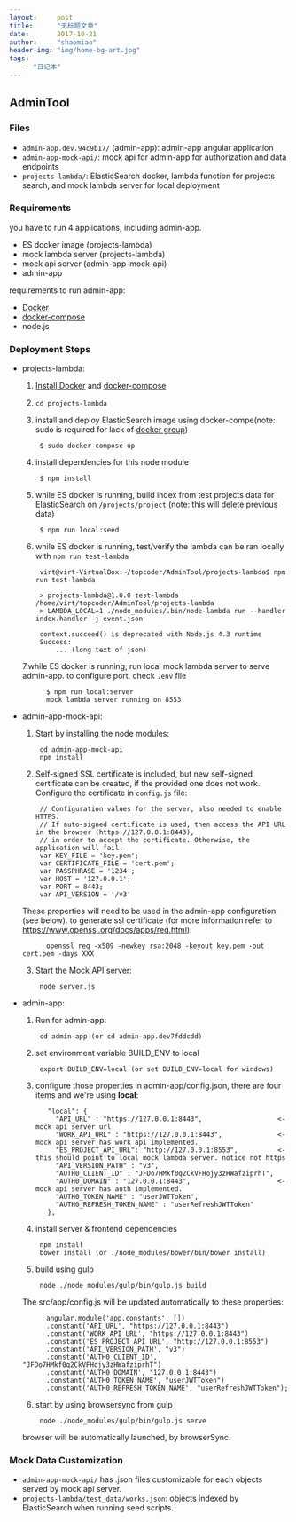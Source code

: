 ```yaml
---
layout:     post
title:      "无标题文章"
date:       2017-10-21
author:     "shaomiao"
header-img: "img/home-bg-art.jpg"
tags:
    - "日记本"
---
```

## AdminTool


### Files

- `admin-app.dev.94c9b17/` (admin-app): admin-app angular application
- `admin-app-mock-api/`: mock api for admin-app for authorization and data endpoints
- `projects-lambda/`: ElasticSearch docker, lambda function for projects search, and mock lambda server for local deployment

### Requirements

you have to run 4 applications, including admin-app.
- ES docker image (projects-lambda)
- mock lambda server (projects-lambda)
- mock api server (admin-app-mock-api)
- admin-app 

requirements to run admin-app:
- [Docker](https://docs.docker.com/engine/installation/)
- [docker-compose](https://docs.docker.com/compose/install/)
- node.js 


### Deployment Steps

- projects-lambda:

    1. [Install Docker](https://docs.docker.com/engine/installation/) and [docker-compose](https://docs.docker.com/compose/install/)

    2. `cd projects-lambda`

    3. install and deploy ElasticSearch image using docker-compe(note: sudo is required for lack of [docker group](https://docs.docker.com/engine/installation/linux/ubuntulinux/#create-a-docker-group))

            $ sudo docker-compose up

    4. install dependencies for this node module

            $ npm install

    5. while ES docker is running, build index from test projects data for ElasticSearch on `/projects/project` (note: this will delete previous data)

            $ npm run local:seed

    6. while ES docker is running, test/verify the lambda can be ran locally with `npm run test-lambda`

            virt@virt-VirtualBox:~/topcoder/AdminTool/projects-lambda$ npm run test-lambda

            > projects-lambda@1.0.0 test-lambda /home/virt/topcoder/AdminTool/projects-lambda
            > LAMBDA_LOCAL=1 ./node_modules/.bin/node-lambda run --handler index.handler -j event.json

            context.succeed() is deprecated with Node.js 4.3 runtime
            Success:
                ... (long text of json)

    7.while ES docker is running, run local mock lambda server to serve admin-app. to configure port, check `.env` file

            $ npm run local:server 
            mock lambda server running on 8553


- admin-app-mock-api:

    1. Start by installing the node modules:

            cd admin-app-mock-api
            npm install

    2. Self-signed SSL certificate is included, but new self-signed certificate can be created, if the provided one does not work. Configure the certificate in `config.js` file:

            // Configuration values for the server, also needed to enable HTTPS.
            // If auto-signed certificate is used, then access the API URL in the browser (https://127.0.0.1:8443),
            // in order to accept the certificate. Otherwise, the application will fail.
            var KEY_FILE = 'key.pem';
            var CERTIFICATE_FILE = 'cert.pem';
            var PASSPHRASE = '1234';
            var HOST = '127.0.0.1';
            var PORT = 8443;
            var API_VERSION = '/v3'

    These properties will need to be used in the admin-app configuration (see below).
    to generate ssl certificate (for more information refer to https://www.openssl.org/docs/apps/req.html):
     
            openssl req -x509 -newkey rsa:2048 -keyout key.pem -out cert.pem -days XXX

    3. Start the Mock API server:

            node server.js


- admin-app:

    1. Run for admin-app:

            cd admin-app (or cd admin-app.dev7fddcdd)

    2. set environment variable BUILD_ENV to local

            export BUILD_ENV=local (or set BUILD_ENV=local for windows)

    3. configure those properties in admin-app/config.json, there are four items and we're using **local**:

              "local": {
                "API_URL" : "https://127.0.0.1:8443",                   <- mock api server url
                "WORK_API_URL" : "https://127.0.0.1:8443",              <- mock api server has work api implemented.
                "ES_PROJECT_API_URL": "http://127.0.0.1:8553",          <- this should point to local mock lambda server. notice not https
                "API_VERSION_PATH" : "v3",
                "AUTH0_CLIENT_ID" : "JFDo7HMkf0q2CkVFHojy3zHWafziprhT", 
                "AUTH0_DOMAIN" : "127.0.0.1:8443",                      <- mock api server has auth implemented.
                "AUTH0_TOKEN_NAME" : "userJWTToken",
                "AUTH0_REFRESH_TOKEN_NAME" : "userRefreshJWTToken"
              },


    4. install server & frontend dependencies

            npm install
            bower install (or ./node_modules/bower/bin/bower install)

    5. build using gulp

            node ./node_modules/gulp/bin/gulp.js build

    The src/app/config.js will be updated automatically to these properties:

            angular.module('app.constants', [])
            .constant('API_URL', "https://127.0.0.1:8443")
            .constant('WORK_API_URL', "https://127.0.0.1:8443")
            .constant('ES_PROJECT_API_URL', "http://127.0.0.1:8553")
            .constant('API_VERSION_PATH', "v3")
            .constant('AUTH0_CLIENT_ID', "JFDo7HMkf0q2CkVFHojy3zHWafziprhT")
            .constant('AUTH0_DOMAIN', "127.0.0.1:8443")
            .constant('AUTH0_TOKEN_NAME', "userJWTToken")
            .constant('AUTH0_REFRESH_TOKEN_NAME', "userRefreshJWTToken");

    6. start by using browsersync from gulp

            node ./node_modules/gulp/bin/gulp.js serve

    browser will be automatically launched, by browserSync.


### Mock Data Customization

- `admin-app-mock-api/`  has .json files customizable for each objects served by mock api server.
- `projects-lambda/test_data/works.json`: objects indexed by ElasticSearch when running seed scripts.

